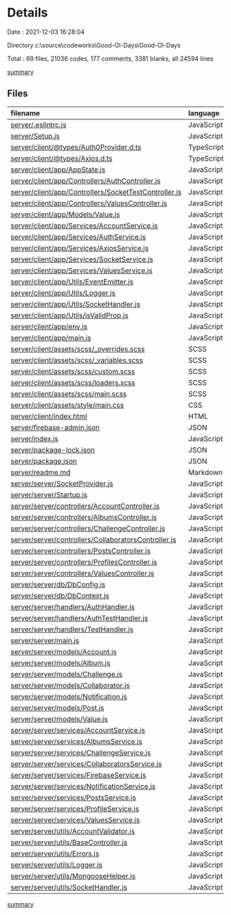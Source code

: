 # Details

Date : 2021-12-03 16:28:04

Directory c:\source\codeworks\Good-Ol-Days\Good-Ol-Days

Total : 69 files,  21036 codes, 177 comments, 3381 blanks, all 24594 lines

[summary](results.md)

## Files
| filename | language | code | comment | blank | total |
| :--- | :--- | ---: | ---: | ---: | ---: |
| [server/.eslintrc.js](/server/.eslintrc.js) | JavaScript | 23 | 0 | 2 | 25 |
| [server/Setup.js](/server/Setup.js) | JavaScript | 76 | 0 | 9 | 85 |
| [server/client/@types/Auth0Provider.d.ts](/server/client/@types/Auth0Provider.d.ts) | TypeScript | 49 | 19 | 13 | 81 |
| [server/client/@types/Axios.d.ts](/server/client/@types/Axios.d.ts) | TypeScript | 27 | 0 | 6 | 33 |
| [server/client/app/AppState.js](/server/client/app/AppState.js) | JavaScript | 24 | 2 | 4 | 30 |
| [server/client/app/Controllers/AuthController.js](/server/client/app/Controllers/AuthController.js) | JavaScript | 84 | 0 | 9 | 93 |
| [server/client/app/Controllers/SocketTestController.js](/server/client/app/Controllers/SocketTestController.js) | JavaScript | 17 | 0 | 5 | 22 |
| [server/client/app/Controllers/ValuesController.js](/server/client/app/Controllers/ValuesController.js) | JavaScript | 15 | 2 | 4 | 21 |
| [server/client/app/Models/Value.js](/server/client/app/Models/Value.js) | JavaScript | 8 | 0 | 2 | 10 |
| [server/client/app/Services/AccountService.js](/server/client/app/Services/AccountService.js) | JavaScript | 14 | 0 | 3 | 17 |
| [server/client/app/Services/AuthService.js](/server/client/app/Services/AuthService.js) | JavaScript | 36 | 6 | 4 | 46 |
| [server/client/app/Services/AxiosService.js](/server/client/app/Services/AxiosService.js) | JavaScript | 6 | 2 | 2 | 10 |
| [server/client/app/Services/SocketService.js](/server/client/app/Services/SocketService.js) | JavaScript | 17 | 0 | 4 | 21 |
| [server/client/app/Services/ValuesService.js](/server/client/app/Services/ValuesService.js) | JavaScript | 8 | 0 | 3 | 11 |
| [server/client/app/Utils/EventEmitter.js](/server/client/app/Utils/EventEmitter.js) | JavaScript | 31 | 14 | 5 | 50 |
| [server/client/app/Utils/Logger.js](/server/client/app/Utils/Logger.js) | JavaScript | 30 | 3 | 3 | 36 |
| [server/client/app/Utils/SocketHandler.js](/server/client/app/Utils/SocketHandler.js) | JavaScript | 52 | 5 | 10 | 67 |
| [server/client/app/Utils/isValidProp.js](/server/client/app/Utils/isValidProp.js) | JavaScript | 6 | 1 | 1 | 8 |
| [server/client/app/env.js](/server/client/app/env.js) | JavaScript | 6 | 0 | 0 | 6 |
| [server/client/app/main.js](/server/client/app/main.js) | JavaScript | 7 | 1 | 3 | 11 |
| [server/client/assets/scss/_overrides.scss](/server/client/assets/scss/_overrides.scss) | SCSS | 0 | 0 | 1 | 1 |
| [server/client/assets/scss/_variables.scss](/server/client/assets/scss/_variables.scss) | SCSS | 34 | 0 | 4 | 38 |
| [server/client/assets/scss/custom.scss](/server/client/assets/scss/custom.scss) | SCSS | 235 | 1 | 24 | 260 |
| [server/client/assets/scss/loaders.scss](/server/client/assets/scss/loaders.scss) | SCSS | 75 | 0 | 4 | 79 |
| [server/client/assets/scss/main.scss](/server/client/assets/scss/main.scss) | SCSS | 14 | 0 | 6 | 20 |
| [server/client/assets/style/main.css](/server/client/assets/style/main.css) | CSS | 14,211 | 7 | 3,041 | 17,259 |
| [server/client/index.html](/server/client/index.html) | HTML | 71 | 1 | 5 | 77 |
| [server/firebase-admin.json](/server/firebase-admin.json) | JSON | 12 | 0 | 1 | 13 |
| [server/index.js](/server/index.js) | JavaScript | 3 | 2 | 1 | 6 |
| [server/package-lock.json](/server/package-lock.json) | JSON | 4,496 | 0 | 1 | 4,497 |
| [server/package.json](/server/package.json) | JSON | 40 | 0 | 1 | 41 |
| [server/readme.md](/server/readme.md) | Markdown | 124 | 0 | 38 | 162 |
| [server/server/SocketProvider.js](/server/server/SocketProvider.js) | JavaScript | 47 | 20 | 8 | 75 |
| [server/server/Startup.js](/server/server/Startup.js) | JavaScript | 67 | 5 | 10 | 82 |
| [server/server/controllers/AccountController.js](/server/server/controllers/AccountController.js) | JavaScript | 87 | 0 | 7 | 94 |
| [server/server/controllers/AlbumsController.js](/server/server/controllers/AlbumsController.js) | JavaScript | 82 | 0 | 7 | 89 |
| [server/server/controllers/ChallengeController.js](/server/server/controllers/ChallengeController.js) | JavaScript | 35 | 0 | 4 | 39 |
| [server/server/controllers/CollaboratorsController.js](/server/server/controllers/CollaboratorsController.js) | JavaScript | 42 | 0 | 5 | 47 |
| [server/server/controllers/PostsController.js](/server/server/controllers/PostsController.js) | JavaScript | 38 | 0 | 6 | 44 |
| [server/server/controllers/ProfilesController.js](/server/server/controllers/ProfilesController.js) | JavaScript | 26 | 0 | 4 | 30 |
| [server/server/controllers/ValuesController.js](/server/server/controllers/ValuesController.js) | JavaScript | 26 | 2 | 4 | 32 |
| [server/server/db/DbConfig.js](/server/server/db/DbConfig.js) | JavaScript | 24 | 0 | 3 | 27 |
| [server/server/db/DbContext.js](/server/server/db/DbContext.js) | JavaScript | 19 | 0 | 8 | 27 |
| [server/server/handlers/AuthHandler.js](/server/server/handlers/AuthHandler.js) | JavaScript | 32 | 4 | 4 | 40 |
| [server/server/handlers/AuthTestHandler.js](/server/server/handlers/AuthTestHandler.js) | JavaScript | 15 | 4 | 3 | 22 |
| [server/server/handlers/TestHandler.js](/server/server/handlers/TestHandler.js) | JavaScript | 11 | 4 | 3 | 18 |
| [server/server/main.js](/server/server/main.js) | JavaScript | 16 | 4 | 6 | 26 |
| [server/server/models/Account.js](/server/server/models/Account.js) | JavaScript | 18 | 2 | 3 | 23 |
| [server/server/models/Album.js](/server/server/models/Album.js) | JavaScript | 19 | 0 | 3 | 22 |
| [server/server/models/Challenge.js](/server/server/models/Challenge.js) | JavaScript | 17 | 0 | 2 | 19 |
| [server/server/models/Collaborator.js](/server/server/models/Collaborator.js) | JavaScript | 23 | 0 | 2 | 25 |
| [server/server/models/Notification.js](/server/server/models/Notification.js) | JavaScript | 26 | 0 | 3 | 29 |
| [server/server/models/Post.js](/server/server/models/Post.js) | JavaScript | 32 | 0 | 4 | 36 |
| [server/server/models/Value.js](/server/server/models/Value.js) | JavaScript | 16 | 0 | 3 | 19 |
| [server/server/services/AccountService.js](/server/server/services/AccountService.js) | JavaScript | 44 | 29 | 6 | 79 |
| [server/server/services/AlbumsService.js](/server/server/services/AlbumsService.js) | JavaScript | 45 | 0 | 6 | 51 |
| [server/server/services/ChallengeService.js](/server/server/services/ChallengeService.js) | JavaScript | 28 | 0 | 3 | 31 |
| [server/server/services/CollaboratorsService.js](/server/server/services/CollaboratorsService.js) | JavaScript | 45 | 0 | 8 | 53 |
| [server/server/services/FirebaseService.js](/server/server/services/FirebaseService.js) | JavaScript | 30 | 1 | 7 | 38 |
| [server/server/services/NotificationService.js](/server/server/services/NotificationService.js) | JavaScript | 42 | 3 | 1 | 46 |
| [server/server/services/PostsService.js](/server/server/services/PostsService.js) | JavaScript | 37 | 0 | 6 | 43 |
| [server/server/services/ProfileService.js](/server/server/services/ProfileService.js) | JavaScript | 19 | 10 | 5 | 34 |
| [server/server/services/ValuesService.js](/server/server/services/ValuesService.js) | JavaScript | 16 | 0 | 4 | 20 |
| [server/server/utils/AccountValidator.js](/server/server/utils/AccountValidator.js) | JavaScript | 18 | 0 | 2 | 20 |
| [server/server/utils/BaseController.js](/server/server/utils/BaseController.js) | JavaScript | 13 | 0 | 2 | 15 |
| [server/server/utils/Errors.js](/server/server/utils/Errors.js) | JavaScript | 30 | 0 | 1 | 31 |
| [server/server/utils/Logger.js](/server/server/utils/Logger.js) | JavaScript | 29 | 3 | 2 | 34 |
| [server/server/utils/MongooseHelper.js](/server/server/utils/MongooseHelper.js) | JavaScript | 39 | 15 | 4 | 58 |
| [server/server/utils/SocketHandler.js](/server/server/utils/SocketHandler.js) | JavaScript | 32 | 5 | 3 | 40 |

[summary](results.md)
